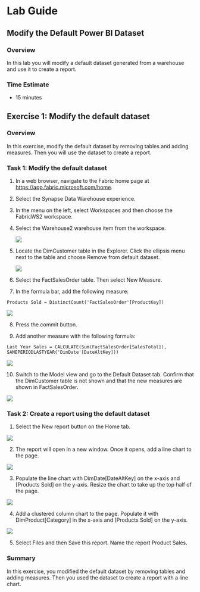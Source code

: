 # Lab Guide

## Modify the Default Power BI Dataset
### Overview

In this lab you will modify a default dataset generated from a warehouse and use it to create a report. 
 
### Time Estimate

- 15 minutes


## Exercise 1: Modify the default dataset

### Overview

In this exercise, modify the default dataset by removing tables and adding measures. Then you will use the dataset to create a report. 

### Task 1: Modify the default dataset

1. In a web browser, navigate to the Fabric home page at https://app.fabric.microsoft.com/home. 

2. Select the Synapse Data Warehouse experience. 

3. In the menu on the left, select Workspaces and then choose the FabricWS2 workspace. 

4. Select the Warehouse2 warehouse item from the workspace. 

    ![](Exercise1images/media/Lab11_Image1.png)

5. Locate the DimCustomer table in the Explorer. Click the ellipsis menu next to the table and choose Remove from default dataset. 

    ![](Exercise1images/media/Lab11_Image2.png)


6. Select the FactSalesOrder table. Then select New Measure. 

7. In the formula bar, add the following measure: 
```
Products Sold = DistinctCount('FactSalesOrder'[ProductKey]) 
```

  ![](Exercise1images/media/Lab11_Image3.png)

8. Press the commit button. 

9. Add another measure with the following formula: 
```
Last Year Sales = CALCULATE(Sum(FactSalesOrder[SalesTotal]), SAMEPERIODLASTYEAR('DimDate'[DateAltKey]))
```

  ![](Exercise1images/media/Lab11_Image4.png)

10. Switch to the Model view and go to the Default Dataset tab. Confirm that the DimCustomer table is not shown and that the new measures are shown in FactSalesOrder. 

  ![](Exercise1images/media/Lab11_Image5.png)


### Task 2: Create a report using the default dataset

1. Select the New report button on the Home tab. 

  ![](Exercise1images/media/Lab11_Image6.png)

2. The report will open in a new window. Once it opens, add a line chart to the page.

 ![](Exercise1images/media/Lab11_Image7.png)

3. Populate the line chart with DimDate[DateAltKey] on the x-axis and [Products Sold] on the y-axis. Resize the chart to take up the top half of the page. 

![](Exercise1images/media/Lab11_Image8.png)

4. Add a clustered column chart to the page. Populate it with DimProduct[Category] in the x-axis and [Products Sold] on the y-axis. 

![](Exercise1images/media/Lab11_Image9.png)

5. Select Files and then Save this report. Name the report Product Sales. 

### Summary

In this exercise, you modified the default dataset by removing tables and adding measures. Then you used the dataset to create a report with a line chart. 